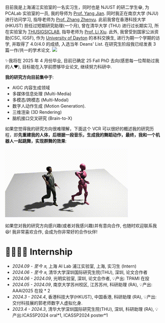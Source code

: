 目前我是上海浦江实验室的一名实习生，同时也是 NJUST 的研二学生😁, 为 PCALab 实验室的一员, 我的导师为 [Prof. Yang Jian](http://www.patternrecognition.asia/jian/). 同时我正在南京大学 (NJU) 进行访问学习, 指导老师为 [Prof. Zhang Zhenyu](https://jessezhang92.github.io/). 此前我曾在香港科技大学 (HKUST) 担任过短期研究助理(一个月), 曾在清华大学 (THU) 进行过长期实习, 所在实验室为 [THUSIGSICLAB](https://thusigsclub.github.io/thu.github.io/), 指导老师为 [Prof. Li Xiu](https://scholar.google.com/citations?user=Xrh1OIUAAAAJ&hl=zh-CN). 此外, 我曾受到国家公派资助(CSC, IGSF), 作为 [University of Dayton](https://udayton.edu/) 的本科交换生, 进行为期一个学期的访学, 并取得了 4.0/4.0 的成绩, 入选当年 Deans' List. 在研究生阶段我已经发表 3 篇一作/共一的学术论文.  <a href='https://scholar.google.com/citations?user=lTE-iwYAAAAJ'><img src="https://img.shields.io/endpoint?url={{ url | url_encode }}&logo=Google%20Scholar&labelColor=f6f6f6&color=9cf&style=flat&label=引用"></a> 

✨我将在 2025 年 4 月份毕业, 目前已确定 25 Fall PhD 去向(感恩每一位帮助过我的人❤️), 目标能在入学前攒够毕业论文, 继续努力科研中.


 __我的研究方向目前集中于__: 
 - AIGC 内容生成领域
 - 多媒体信息处理 (Multi-Media)
 - 多模态/跨模态 (Multi-Modal) 
 - 数字人动作生成 (Motion Generation). 
 - 三维渲染 (3D Rendering)
 - 脑机接口交叉研究 (Brain-to-X)

如果您觉得我的研究方向很难理解，下面这个 VCR 可以很好的概述我的研究历程，即**先重建我的人体，后根据一段音乐，生成我的舞蹈动作，最终，我和一个机器人一起跳舞，实现群舞的效果**:

![](images/30001-0150.gif)


如果您对我的研究方向感兴趣(或者对我感兴趣)并有意向合作, 也随时欢迎联系我😆! 我非常喜欢合作, 会成为你非常好的合作伙伴!

<span class='anchor' id='-gzsx'></span>


# 👨‍👩‍👧‍👦 Internship
- *2024.09 - 至今 🔛*, 上海 AI Lab 浦江实验室, 上海, 实习生 (Intern)
- *2024.06 - 至今 🔛*, 清华大学深圳国际研究生院(THU), 深圳, 论文合作者
- *2024.06 - 2024.09*, 光明实验室, 深圳, 论文合作者, 💡产出: TPAMI 在投 
- *2024.05 - 2024.09*, 南京大学苏州校区, 江苏苏州, 科研助理 (RA), 💡产出: AAAI2025 在投 * 2
- *2024.3 - 2024.4*, 香港科技大学(HKUST), 中国香港, 科研助理 (RA), 💡产出: 交付科技展的郭老师数字人虚拟化身.
- *2023.4 - 2024.3*, 清华大学深圳国际研究生院(THU), 深圳, 科研助理 (RA), 💡产出:ICASSP2024 oral\*1, ICASSP2024 poster\*1
